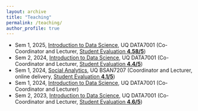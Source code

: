 ```yaml
---
layout: archive
title: "Teaching"
permalink: /teaching/
author_profile: true
---
```

* Sem 1, 2025, <a href="https://programs-courses.uq.edu.au/course.html?course_code=DATA7001" target="_blank"> Introduction to Data Science</a>, UQ DATA7001 (Co-Coordinator and Lecturer, <a href="https://drive.google.com/file/d/1OI-iwR0Yuo8Y7yx_Dss4hOCwJ1YE2qan/view?usp=drive_link" target="_blank"> Student Evaluation **4.58/5**</a>)
* Sem 2, 2024, <a href="https://programs-courses.uq.edu.au/course.html?course_code=DATA7001" target="_blank"> Introduction to Data Science</a>, UQ DATA7001 (Co-Coordinator and Lecturer, <a href="https://drive.google.com/file/d/1zO3pCX8cVv4f9yDg8mab6MINyjLFPCQW/view?usp=sharing" target="_blank"> Student Evaluation **4.4/5**</a>)
* Sem 1, 2024, <a href="https://programs-courses.uq.edu.au/course.html?course_code=BSAN7207" target="_blank"> Social Analytics</a>, UQ BSAN7207 (Coordinator and Lecturer, online delivery, <a href="https://drive.google.com/file/d/1EZy1pHkNSWRnbqmL1Qs4e51eA6p898WA/view?usp=sharing" target="_blank"> Student Evaluation **4.1/5**</a>)
* Sem 1, 2024, <a href="https://programs-courses.uq.edu.au/course.html?course_code=DATA7001" target="_blank"> Introduction to Data Science</a>, UQ DATA7001 (Co-Coordinator and Lecturer)
* Sem 2, 2023, <a href="https://programs-courses.uq.edu.au/course.html?course_code=DATA7001" target="_blank"> Introduction to Data Science</a>, UQ DATA7001 (Co-Coordinator and Lecturer, <a href="https://drive.google.com/file/d/1qyGNyKIrcKL0iXRajNNKOMcefF-bICa2/view?usp=sharing" target="_blank"> Student Evaluation **4.6/5**</a>)